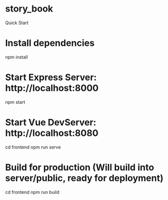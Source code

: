 # story_book

Quick Start
# Install dependencies
npm install

# Start Express Server: http://localhost:8000
npm start

# Start Vue DevServer: http://localhost:8080
cd frontend
npm run serve

# Build for production (Will build into server/public, ready for deployment)
cd frontend
npm run build
